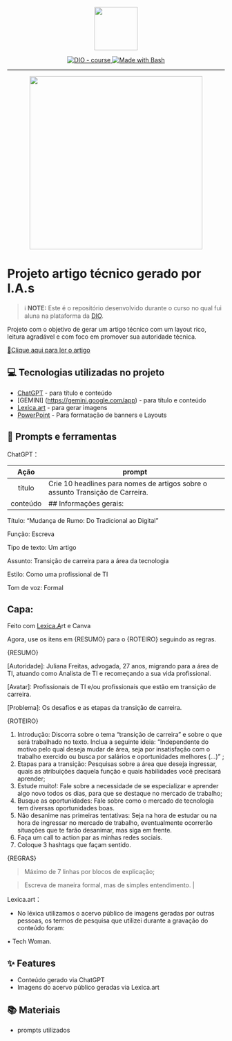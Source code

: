 <p align="center">
    <img width="100" src=".github/assets/banner.png">
</p>


<p align="center">
  <a href="https://dio.me/"><img src="https://img.shields.io/badge/DIO-Course-28DA77?logo=youtube" alt="DIO - course">
  </a>
  <a href="https://www.gnu.org/software/bash/" title="Go to Bash homepage"><img src="https://img.shields.io/badge/Prompt-Project-blue?logo=gnu-bash&amp;logoColor=white" alt="Made with Bash">
  </a>
</p>

-------

<p align="center">
  <img 
    src=".github/assets/preview.png"
    width="400"  
  />
</p>

# Projeto artigo técnico gerado por I.A.s


 > ℹ️ **NOTE:** Este é o repositório desenvolvido durante o curso no qual fui aluna na plataforma da [DIO](https://dio.me).


Projeto com o objetivo de gerar um artigo técnico com um layout rico, leitura agradável e com foco em promover sua autoridade técnica.

<a href="https://web.dio.me/articles/mudanca-de-rumo-do-tradicional-ao-digital?back=%2Farticles&page=1&order=oldest" title="View PDF now"> 📕Clique aqui para ler o artigo</a>

## 💻 Tecnologias utilizadas no projeto

- [ChatGPT](https://chat.openai.com/) - para título e conteúdo
- [GEMINI] (https://gemini.google.com/app) - para título e conteúdo
- [Lexica.art](https://lexica.art/) - para gerar imagens
- [PowerPoint](https://www.microsoft.com/en/microsoft-365/powerpoint) - Para formatação de banners e Layouts

## 📄 Prompts e ferramentas


ChatGPT：

|   Ação   | prompt                                                                                                                                                                                                                                                                         |
| :------: | ------------------------------------------------------------------------------------------------------------------------------------------------------------------------------------------------------------------------------------------------------------------------------ |
|  título  | Crie 10 headlines para nomes de artigos sobre o assunto Transição de Carreira.                                                                                                                                                                                                    |
| conteúdo | ## Informações gerais:

Título: “Mudança de Rumo: Do Tradicional ao Digital”

Função: Escreva

Tipo de texto: Um artigo

Assunto: Transição de carreira para a área da tecnologia

Estilo: Como uma profissional de TI

Tom de voz: Formal

 ## Capa: 

Feito com [Lexica.A](http://Lexica.ART)rt e Canva

Agora, use os itens em {RESUMO} para o {ROTEIRO} seguindo as regras.

{RESUMO}

[Autoridade]: Juliana Freitas, advogada, 27 anos, migrando para a área de TI, atuando como Analista de TI e recomeçando a sua vida profissional.

[Avatar]: Profissionais de TI e/ou profissionais que estão em transição de carreira.

[Problema]: Os desafios e as etapas da transição de carreira.

{ROTEIRO}

1. Introdução: Discorra sobre o tema “transição de carreira” e sobre o que será trabalhado no texto. Inclua a seguinte ideia: “Independente do motivo pelo qual deseja mudar de área, seja por insatisfação com o trabalho exercido ou busca por salários e oportunidades melhores (…)” ;
2. Etapas para a transição: Pesquisas sobre a área que deseja ingressar, quais as atribuições daquela função e quais habilidades você precisará aprender;
3. Estude muito!: Fale sobre a necessidade de se especializar e aprender algo novo todos os dias, para que se destaque no mercado de trabalho; 
4. Busque as oportunidades: Fale sobre como o mercado de tecnologia tem diversas oportunidades boas.
5. Não desanime nas primeiras tentativas: Seja na hora de estudar ou na hora de ingressar no mercado de trabalho, eventualmente ocorrerão situações que te farão desanimar, mas siga em frente. 
6. Faça um call to action par as minhas redes sociais.
7. Coloque 3 hashtags que façam sentido.

{REGRAS}

>Máximo de 7 linhas por blocos de explicação;

>Escreva de maneira formal, mas de simples entendimento. |


Lexica.art：

- No léxica utilizamos o acervo público de imagens geradas por outras pessoas, os termos de pesquisa que utilizei durante a gravação do conteúdo foram:

• Tech Woman.


## ✨ Features

- Conteúdo gerado via ChatGPT
- Imagens do acervo público geradas via Lexica.art

## 📚 Materiais

- prompts utilizados
